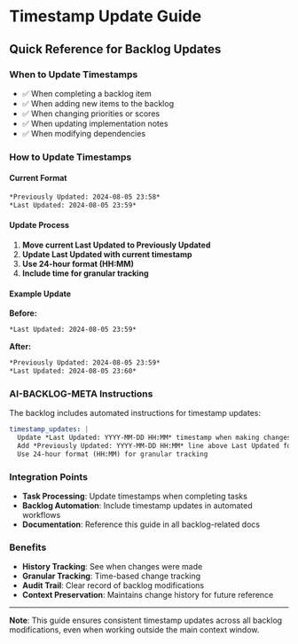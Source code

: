 # Timestamp Update Guide

## Quick Reference for Backlog Updates

### When to Update Timestamps
- ✅ When completing a backlog item
- ✅ When adding new items to the backlog
- ✅ When changing priorities or scores
- ✅ When updating implementation notes
- ✅ When modifying dependencies

### How to Update Timestamps

#### Current Format
```markdown
*Previously Updated: 2024-08-05 23:58*
*Last Updated: 2024-08-05 23:59*
```

#### Update Process
1. **Move current Last Updated to Previously Updated**
2. **Update Last Updated with current timestamp**
3. **Use 24-hour format (HH:MM)**
4. **Include time for granular tracking**

#### Example Update
**Before:**
```markdown
*Last Updated: 2024-08-05 23:59*
```

**After:**
```markdown
*Previously Updated: 2024-08-05 23:59*
*Last Updated: 2024-08-05 23:60*
```

### AI-BACKLOG-META Instructions
The backlog includes automated instructions for timestamp updates:

```yaml
timestamp_updates: |
  Update *Last Updated: YYYY-MM-DD HH:MM* timestamp when making changes
  Add *Previously Updated: YYYY-MM-DD HH:MM* line above Last Updated for history
  Use 24-hour format (HH:MM) for granular tracking
```

### Integration Points
- **Task Processing**: Update timestamps when completing tasks
- **Backlog Automation**: Include timestamp updates in automated workflows
- **Documentation**: Reference this guide in all backlog-related docs

### Benefits
- **History Tracking**: See when changes were made
- **Granular Tracking**: Time-based change tracking
- **Audit Trail**: Clear record of backlog modifications
- **Context Preservation**: Maintains change history for future reference

---

**Note**: This guide ensures consistent timestamp updates across all backlog modifications, even when working outside the main context window. 